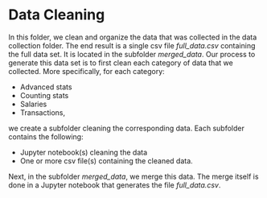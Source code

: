# Data Cleaning

In this folder, we clean and organize the data that was collected in the data collection folder. The end result is a single csv file *full_data.csv*
containing the full data set. It is located in the subfolder *merged_data*. Our
process to generate this data set is to first clean each category of data that
we collected. More specifically, for each category:

- Advanced stats
- Counting stats
- Salaries
- Transactions,

we create a subfolder cleaning the corresponding data. Each subfolder contains
the following:

- Jupyter notebook(s) cleaning the data
- One or more csv file(s) containing the cleaned data.

Next, in the subfolder *merged_data*, we merge this data. The merge
itself is done in a Jupyter notebook that generates the file *full_data.csv*.
